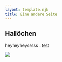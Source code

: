 ```yaml
---
layout: template.njk
title: Eine andere Seite
---
```


## Hallöchen

heyheyheysssss
.
[test](./test)

![](https://source.unsplash.com/random/800x600)
